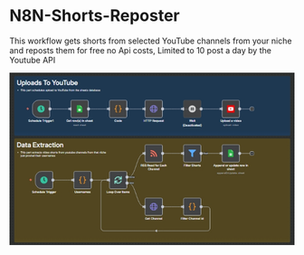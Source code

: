 # N8N-Shorts-Reposter
This workflow gets shorts from selected YouTube channels from your niche and reposts them for free no Api costs, Limited to 10 post a day by the Youtube API

![Workflow](/Screenshot.jpeg)
